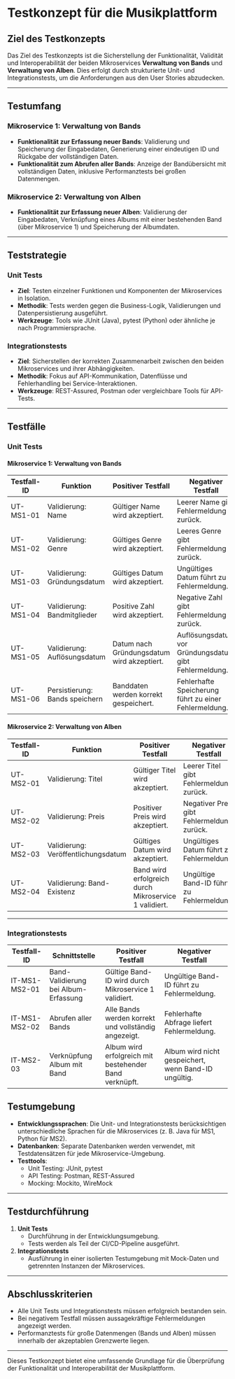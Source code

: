 # Testkonzept für die Musikplattform

## Ziel des Testkonzepts
Das Ziel des Testkonzepts ist die Sicherstellung der Funktionalität, Validität und Interoperabilität der beiden Mikroservices **Verwaltung von Bands** und **Verwaltung von Alben**. Dies erfolgt durch strukturierte Unit- und Integrationstests, um die Anforderungen aus den User Stories abzudecken.

---

## Testumfang

### Mikroservice 1: Verwaltung von Bands
- **Funktionalität zur Erfassung neuer Bands**: Validierung und Speicherung der Eingabedaten, Generierung einer eindeutigen ID und Rückgabe der vollständigen Daten.
- **Funktionalität zum Abrufen aller Bands**: Anzeige der Bandübersicht mit vollständigen Daten, inklusive Performanztests bei großen Datenmengen.

### Mikroservice 2: Verwaltung von Alben
- **Funktionalität zur Erfassung neuer Alben**: Validierung der Eingabedaten, Verknüpfung eines Albums mit einer bestehenden Band (über Mikroservice 1) und Speicherung der Albumdaten.

---

## Teststrategie

### Unit Tests
- **Ziel**: Testen einzelner Funktionen und Komponenten der Mikroservices in Isolation.
- **Methodik**: Tests werden gegen die Business-Logik, Validierungen und Datenpersistierung ausgeführt.
- **Werkzeuge**: Tools wie JUnit (Java), pytest (Python) oder ähnliche je nach Programmiersprache.

### Integrationstests
- **Ziel**: Sicherstellen der korrekten Zusammenarbeit zwischen den beiden Mikroservices und ihrer Abhängigkeiten.
- **Methodik**: Fokus auf API-Kommunikation, Datenflüsse und Fehlerhandling bei Service-Interaktionen.
- **Werkzeuge**: REST-Assured, Postman oder vergleichbare Tools für API-Tests.

---

## Testfälle

### Unit Tests

#### Mikroservice 1: Verwaltung von Bands

| **Testfall-ID** | **Funktion**                  | **Positiver Testfall**                                | **Negativer Testfall**                                |
|------------------|-------------------------------|-------------------------------------------------------|-------------------------------------------------------|
| UT-MS1-01        | Validierung: Name             | Gültiger Name wird akzeptiert.                        | Leerer Name gibt Fehlermeldung zurück.                |
| UT-MS1-02        | Validierung: Genre            | Gültiges Genre wird akzeptiert.                       | Leeres Genre gibt Fehlermeldung zurück.               |
| UT-MS1-03        | Validierung: Gründungsdatum   | Gültiges Datum wird akzeptiert.                       | Ungültiges Datum führt zu Fehlermeldung.              |
| UT-MS1-04        | Validierung: Bandmitglieder   | Positive Zahl wird akzeptiert.                        | Negative Zahl gibt Fehlermeldung zurück.              |
| UT-MS1-05        | Validierung: Auflösungsdatum  | Datum nach Gründungsdatum wird akzeptiert.            | Auflösungsdatum vor Gründungsdatum gibt Fehlermeldung.|
| UT-MS1-06        | Persistierung: Bands speichern| Banddaten werden korrekt gespeichert.                 | Fehlerhafte Speicherung führt zu einer Fehlermeldung. |

#### Mikroservice 2: Verwaltung von Alben

| **Testfall-ID** | **Funktion**                  | **Positiver Testfall**                                | **Negativer Testfall**                                |
|------------------|-------------------------------|-------------------------------------------------------|-------------------------------------------------------|
| UT-MS2-01        | Validierung: Titel            | Gültiger Titel wird akzeptiert.                       | Leerer Titel gibt Fehlermeldung zurück.               |
| UT-MS2-02        | Validierung: Preis            | Positiver Preis wird akzeptiert.                      | Negativer Preis gibt Fehlermeldung zurück.            |
| UT-MS2-03        | Validierung: Veröffentlichungsdatum | Gültiges Datum wird akzeptiert.                       | Ungültiges Datum führt zu Fehlermeldung.              |
| UT-MS2-04        | Validierung: Band-Existenz    | Band wird erfolgreich durch Mikroservice 1 validiert. | Ungültige Band-ID führt zu Fehlermeldung.             |

---

### Integrationstests

| **Testfall-ID** | **Schnittstelle**                        | **Positiver Testfall**                                | **Negativer Testfall**                                |
|------------------|------------------------------------------|-------------------------------------------------------|-------------------------------------------------------|
| IT-MS1-MS2-01    | Band-Validierung bei Album-Erfassung     | Gültige Band-ID wird durch Mikroservice 1 validiert.  | Ungültige Band-ID führt zu Fehlermeldung.             |
| IT-MS1-MS2-02    | Abrufen aller Bands                     | Alle Bands werden korrekt und vollständig angezeigt.  | Fehlerhafte Abfrage liefert Fehlermeldung.            |
| IT-MS2-03        | Verknüpfung Album mit Band              | Album wird erfolgreich mit bestehender Band verknüpft.| Album wird nicht gespeichert, wenn Band-ID ungültig.  |

## Testumgebung
- **Entwicklungssprachen**: Die Unit- und Integrationstests berücksichtigen unterschiedliche Sprachen für die Mikroservices (z. B. Java für MS1, Python für MS2).
- **Datenbanken**: Separate Datenbanken werden verwendet, mit Testdatensätzen für jede Mikroservice-Umgebung.
- **Testtools**:
  - Unit Testing: JUnit, pytest
  - API Testing: Postman, REST-Assured
  - Mocking: Mockito, WireMock

---

## Testdurchführung
1. **Unit Tests**
   - Durchführung in der Entwicklungsumgebung.
   - Tests werden als Teil der CI/CD-Pipeline ausgeführt.
2. **Integrationstests**
   - Ausführung in einer isolierten Testumgebung mit Mock-Daten und getrennten Instanzen der Mikroservices.

---

## Abschlusskriterien
- Alle Unit Tests und Integrationstests müssen erfolgreich bestanden sein.
- Bei negativem Testfall müssen aussagekräftige Fehlermeldungen angezeigt werden.
- Performanztests für große Datenmengen (Bands und Alben) müssen innerhalb der akzeptablen Grenzwerte liegen.

---

Dieses Testkonzept bietet eine umfassende Grundlage für die Überprüfung der Funktionalität und Interoperabilität der Musikplattform.
